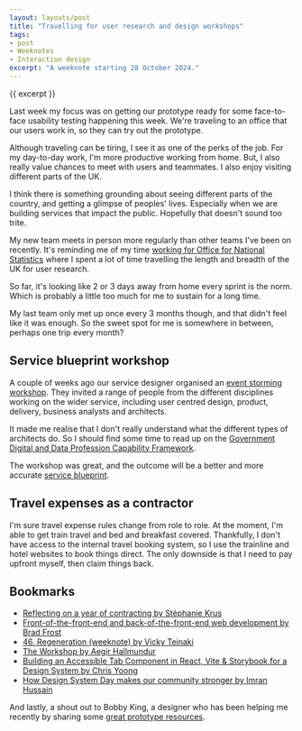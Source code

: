 ```yaml
---
layout: layouts/post
title: "Travelling for user research and design workshops"
tags:
- post
- Weeknotes
- Interaction design
excerpt: "A weeknote starting 28 October 2024."
--- 
```


{{ excerpt }}

Last week my focus was on getting our prototype ready for some face-to-face usability testing happening this week. We're traveling to an office that our users work in, so they can try out the prototype.

Although traveling can be tiring, I see it as one of the perks of the job. For my day-to-day work, I'm more productive working from home. But, I also really value chances to meet with users and teammates. I also enjoy visiting different parts of the UK.

I think there is something grounding about seeing different parts of the country, and getting a glimpse of peoples' lives. Especially when we are building services that impact the public. Hopefully that doesn't sound too trite.

My new team meets in person more regularly than other teams I've been on recently. It's reminding me of my time [working for Office for National Statistics](https://digitalblog.ons.gov.uk/2017/12/11/a-year-in-user-research/) where I spent a lot of time travelling the length and breadth of the UK for user research.

So far, it's looking like 2 or 3 days away from home every sprint is the norm. Which is probably a little too much for me to sustain for a long time.

My last team only met up once every 3 months though, and that didn't feel like it was enough. So the sweet spot for me is somewhere in between, perhaps one trip every month?

## Service blueprint workshop

A couple of weeks ago our service designer organised an [event storming workshop](https://en.wikipedia.org/wiki/Event_storming). They invited a range of people from the different disciplines working on the wider service, including user centred design, product, delivery, business analysts and architects. 

It made me realise that I don't really understand what the different types of architects do. So I should find some time to read up on the [Government Digital and Data Profession Capability Framework](https://ddat-capability-framework.service.gov.uk/).

The workshop was great, and the outcome will be a better and more accurate [service blueprint](https://services.blog.gov.uk/2021/03/17/5-benefits-of-making-blueprints-when-you-build-or-improve-a-service/).

## Travel expenses as a contractor

I'm sure travel expense rules change from role to role. At the moment, I'm able to get train travel and bed and breakfast covered. Thankfully, I don't have access to the internal travel booking system, so I use the trainline and hotel websites to book things direct. The only downside is that I need to pay upfront myself, then claim things back.

## Bookmarks

- [Reflecting on a year of contracting by Stéphanie Krus](https://blog.chezleskrus.com/2024/10/13/reflecting-on-a-year-of-contracting/)
- [Front-of-the-front-end and back-of-the-front-end web development by Brad Frost](https://bradfrost.com/blog/post/front-of-the-front-end-and-back-of-the-front-end-web-development/)
- [46. Regeneration (weeknote) by Vicky Teinaki](https://www.vickyteinaki.com/newsletter/46-regeneration/)
- [The Workshop by Aegir Hallmundur](https://aegir.org/words/the-workshop)
- [Building an Accessible Tab Component in React, Vite & Storybook for a Design System by Chris Yoong](https://chrisyoong.com/blog/tabs-design-system-react)
- [How Design System Day makes our community stronger by Imran Hussain](https://gds.blog.gov.uk/2024/10/31/how-design-system-day-makes-our-community-stronger/)

And lastly, a shout out to Bobby King, a designer who has been helping me recently by sharing some [great prototype resources](https://www.glasgowuxdesigner.co.uk/resources.html).